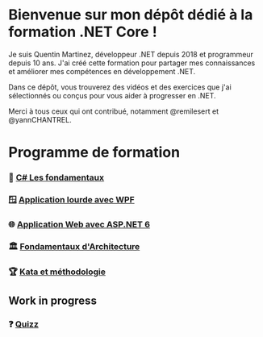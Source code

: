 # Bienvenue sur mon dépôt dédié à la formation .NET Core !

Je suis Quentin Martinez, développeur .NET depuis 2018 et programmeur depuis 10 ans. J'ai créé cette formation pour partager mes connaissances et améliorer mes compétences en développement .NET.

Dans ce dépôt, vous trouverez des vidéos et des exercices que j'ai sélectionnés ou conçus pour vous aider à progresser en .NET.

Merci à tous ceux qui ont contribué, notamment @remilesert et @yannCHANTREL.

# Programme de formation

### 🌱 [C# Les fondamentaux](/Formation/Fondamentaux_dotNET.md)
### 🪟 [Application lourde avec WPF](/Formation/dotNET_WPF.md)
### 🌐 [Application Web avec ASP.NET 6](/Formation/dotNET_ASP.md)
### 🏛️ [Fondamentaux d'Architecture](/Formation/Fondamentaux_Architecture.md)
### 🏆 [Kata et méthodologie](/Formation/Kata_TDD.md)

## Work in progress
### ❓ [Quizz]()